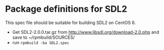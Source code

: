 Package definitions for SDL2
============================

This spec file should be suitable for building SDL2 on CentOS 6.

 * Get SDL2-2.0.0.tar.gz from http://www.libsdl.org/download-2.0.php and save to ~/rpmbuild/SOURCES/
 * run `rpmbuild -ba SDL2.spec`
